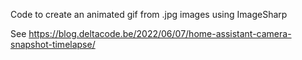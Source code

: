 Code to create an animated gif from .jpg images using ImageSharp

See https://blog.deltacode.be/2022/06/07/home-assistant-camera-snapshot-timelapse/